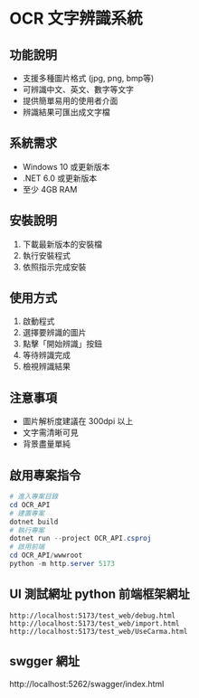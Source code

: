 # OCR 文字辨識系統

## 功能說明
- 支援多種圖片格式 (jpg, png, bmp等)
- 可辨識中文、英文、數字等文字
- 提供簡單易用的使用者介面
- 辨識結果可匯出成文字檔

## 系統需求
- Windows 10 或更新版本
- .NET 6.0 或更新版本
- 至少 4GB RAM

## 安裝說明
1. 下載最新版本的安裝檔
2. 執行安裝程式
3. 依照指示完成安裝

## 使用方式
1. 啟動程式
2. 選擇要辨識的圖片
3. 點擊「開始辨識」按鈕
4. 等待辨識完成
5. 檢視辨識結果

## 注意事項
- 圖片解析度建議在 300dpi 以上
- 文字需清晰可見
- 背景盡量單純


## 啟用專案指令
``` powershell
# 進入專案目錄
cd OCR_API 
# 建置專案
dotnet build
# 執行專案
dotnet run --project OCR_API.csproj
# 啟用前端
cd OCR_API/wwwroot
python -m http.server 5173
```

## UI 測試網址  python 前端框架網址
```
http://localhost:5173/test_web/debug.html
http://localhost:5173/test_web/import.html
http://localhost:5173/test_web/UseCarma.html
```


## swgger 網址

http://localhost:5262/swagger/index.html

